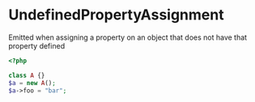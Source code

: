 # UndefinedPropertyAssignment

Emitted when assigning a property on an object that does not have that property defined

```php
<?php

class A {}
$a = new A();
$a->foo = "bar";
```
